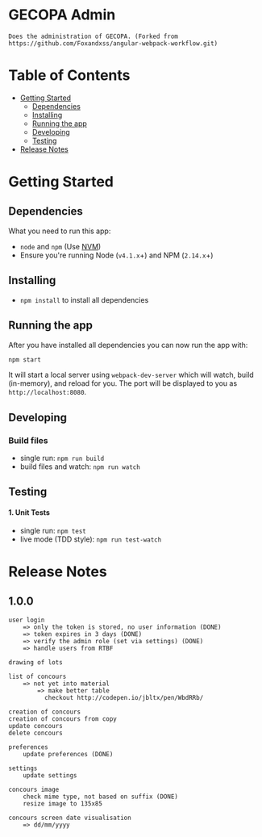 # GECOPA Admin

    Does the administration of GECOPA. (Forked from
    https://github.com/Foxandxss/angular-webpack-workflow.git)


# Table of Contents

* [Getting Started](#getting-started)
    * [Dependencies](#dependencies)
    * [Installing](#installing)
    * [Running the app](#running-the-app)
    * [Developing](#developing)
    * [Testing](#testing)
* [Release Notes](#release-notes)

# Getting Started

## Dependencies

What you need to run this app:
* `node` and `npm` (Use [NVM](https://github.com/creationix/nvm))
* Ensure you're running Node (`v4.1.x`+) and NPM (`2.14.x`+)

## Installing

* `npm install` to install all dependencies

## Running the app

After you have installed all dependencies you can now run the app with:
```bash
npm start
```

It will start a local server using `webpack-dev-server` which will watch, build
(in-memory), and reload for you. The port will be displayed to you as
`http://localhost:8080`.

## Developing

### Build files

* single run: `npm run build`
* build files and watch: `npm run watch`

## Testing

#### 1. Unit Tests

* single run: `npm test`
* live mode (TDD style): `npm run test-watch`

# Release Notes

## 1.0.0

    user login
        => only the token is stored, no user information (DONE)
        => token expires in 3 days (DONE)
        => verify the admin role (set via settings) (DONE)
        => handle users from RTBF

    drawing of lots

    list of concours
        => not yet into material
            => make better table
              checkout http://codepen.io/jbltx/pen/WbdRRb/

    creation of concours
    creation of concours from copy
    update concours
    delete concours

    preferences
        update preferences (DONE)

    settings
        update settings

    concours image
        check mime type, not based on suffix (DONE)
        resize image to 135x85

    concours screen date visualisation
        => dd/mm/yyyy
